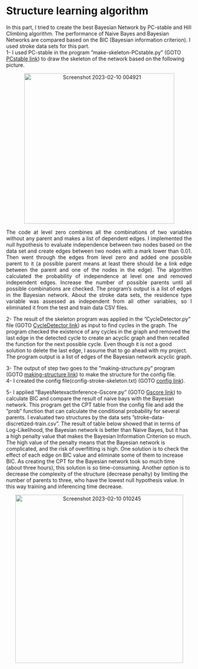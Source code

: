# Structure learning algorithm

In this part, I tried to create the best Bayesian Network by
PC-stable and Hill Climbing algorithm. The performance of
Naive Bayes and Bayesian Networks are compared based on
the BIC (Bayesian information criterion). I used stroke data
sets for this part.<br/>
1- I used PC-stable in the program ”make-skeleton-PCstable.py” (GOTO [PCstable link](https://github.com/Afsaneh-Karami/Artificial-intelligence/blob/main/structure%20%20learning%20algorithm/make_skeleton_PCstable.py)) to draw the skeleton of the network based on
the following picture. 
 
<p align="center">
<img width="407" alt="Screenshot 2023-02-10 004921" src="https://user-images.githubusercontent.com/78735911/217972259-061c6268-7128-46a8-9c88-5ff98a1983a0.png">
</p>
<p align="justify">
The code at level zero combines all the combinations of two variables without any
parent and makes a list of dependent edges. I implemented
the null hypothesis to evaluate independence between two
nodes based on the data set and create edges between two
nodes with a mark lower than 0.01. Then went through
the edges from level zero and added one possible parent to
it (a possible parent means at least there should be a link
edge between the parent and one of the nodes in the edge).
The algorithm calculated the probability of independence
at level one and removed independent edges. Increase the
number of possible parents until all possible combinations
are checked. The program’s output is a list of edges in the
Bayesian network. About the stroke data sets, the residence
type variable was assessed as independent from all other
variables, so I eliminated it from the test and train data CSV
files.<br/>
 <p/>
<p align="justify">
  
2- The result of the skeleton program was applied in the
”CycleDetector.py” file (GOTO [CycleDetector link](https://github.com/Afsaneh-Karami/Artificial-intelligence/blob/main/structure%20%20learning%20algorithm/CycleDetector.py)) as input to find cycles in the graph. The program
checked the existence of any cycles in the graph and removed
the last edge in the detected cycle to create an acyclic graph
and then recalled the function for the next possible cycle.
Even though it is not a good solution to delete the last edge, I
assume that to go ahead with my project. The program output
is a list of edges of the Bayesian network acyclic graph.<br/>
</p>

3- The output of step two goes to the ”making-structure.py”
program (GOTO [making-structure link](https://github.com/Afsaneh-Karami/Artificial-intelligence/blob/main/structure%20%20learning%20algorithm/making_structure.py)) to make the structure for the config file.<br/>
4- I created the config file(config-stroke-skeleton.txt) (GOTO [config link](https://github.com/Afsaneh-Karami/Artificial-intelligence/blob/main/structure%20%20learning%20algorithm/config-stroke%20-%20skeleton.zip)). <br/>
<p align="justify">
  
5- I applied ”BayesNetexactInference-Gscore.py” (GOTO [Gscore link](https://github.com/Afsaneh-Karami/Artificial-intelligence/blob/main/structure%20%20learning%20algorithm/BayesNetexactInference_Gscore.py)) to calculate
BIC and compare the result of naive bays with the Bayesian
network. This program get the CPT table from the config file and add the ”prob”
function that can calculate the conditional probability for
several parents. I evaluated two structures by the data sets
”stroke-data-discretized-train.csv”. 
The result of table below showed that in terms of Log-Likelihood,
the Bayesian network is better than Naive Bayes, but it has
a high penalty value that makes the Bayesian Information
Criterion so much. The high value of the penalty means
that the Bayesian network is complicated, and the risk of
overfitting is high. One solution is to check the effect of
each edge on BIC value and eliminate some of them to
increase BIC. As creating the CPT for the Bayesian network
took so much time (about three hours), this solution is so
time-consuming. Another option is to decrease the complexity
of the structure (decrease penalty) by limiting the number of
parents to three, who have the lowest null hypothesis value.
In this way training and inferencing time decrease.<br/>
</p>

<p align="center">
<img width="455" alt="Screenshot 2023-02-10 010245" src="https://user-images.githubusercontent.com/78735911/217973941-a8eb45a2-0190-4565-952f-08a19b16cb07.png">
</p>

